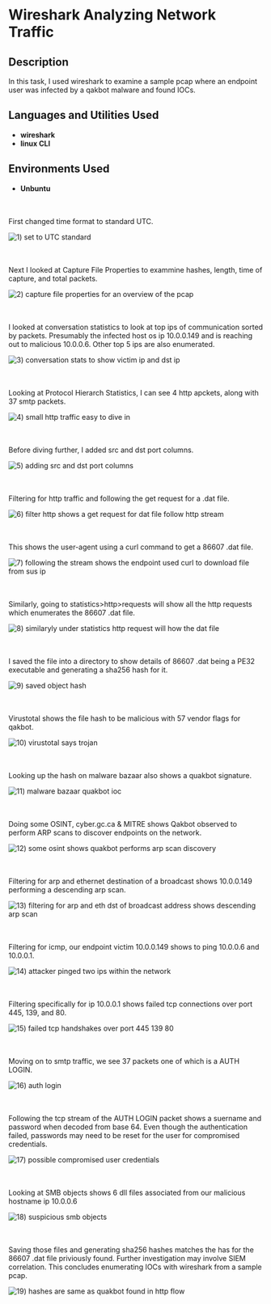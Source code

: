 # Wireshark Analyzing Network Traffic

<h2>Description</h2>
In this task, I used wireshark to examine a sample pcap where an endpoint user was infected by a qakbot malware and found IOCs. 


<h2>Languages and Utilities Used</h2>

- <b>wireshark</b>
- <b>linux CLI</b>


<h2>Environments Used </h2>

- <b>Unbuntu</b> 

<br />
<br />
First changed time format to standard UTC.

![1) set to UTC standard](https://github.com/user-attachments/assets/36bb863d-f617-4a41-8616-aad0eb723522)

<br />
<br />
Next I looked at Capture File Properties to exammine hashes, length, time of capture, and total packets. 

![2) capture file properties for an overview of the pcap](https://github.com/user-attachments/assets/8e00f1c2-96db-4e1c-a8ab-56b350b8665b)

<br />
<br />  
I looked at conversation statistics to look at top ips of communication sorted by packets. Presumably the infected host os ip 10.0.0.149 and is reaching out to malicious 10.0.0.6. Other top 5 ips are also enumerated. 

![3) conversation stats to show victim ip and dst ip](https://github.com/user-attachments/assets/f0ad815c-7633-4a78-a744-2283f2b68c8d)

<br />
<br />
Looking at Protocol Hierarch Statistics, I can see 4 http apckets, along with 37 smtp packets. 

![4) small http traffic easy to dive in](https://github.com/user-attachments/assets/6240a71d-cd0a-415b-9a58-d03e477e5d39)

<br />
<br />
Before diving further, I added src and dst port columns. 

![5) adding src and dst port columns](https://github.com/user-attachments/assets/19b871be-8811-4ccd-a3e2-42d5a5797018)

<br />
<br />
Filtering for http traffic and following the get request for a .dat file. 

![6) filter http shows a get request for dat file follow http stream](https://github.com/user-attachments/assets/d5bcf628-d1ee-42db-ac3a-d8c55461154c)

<br />
<br />
This shows the user-agent using a curl command to get a 86607 .dat file. 

![7) following the stream shows the endpoint used curl to download file from sus ip](https://github.com/user-attachments/assets/2d1ce6fc-037d-49e8-8e2a-77f71cb7b20e)

<br />
<br />  
Similarly, going to statistics>http>requests will show all the http requests which enumerates the 86607 .dat file. 

![8) similaryly under statistics http request will how the dat file](https://github.com/user-attachments/assets/a4a86f64-346f-4902-83e5-564e36a13169)

<br />
<br />
I saved the file into a directory to show details of 86607 .dat being a PE32 executable and generating a sha256 hash for it. 

![9) saved object hash](https://github.com/user-attachments/assets/7c22bbd6-3fd5-481d-9852-2905e381882b)

<br />
<br />
Virustotal shows the file hash to be malicious with 57 vendor flags for qakbot. 

![10) virustotal says trojan](https://github.com/user-attachments/assets/e6e686f5-b12c-48e9-ba2b-bd34c15f81b2)

<br />
<br />
Looking up the hash on malware bazaar also shows a quakbot signature. 

![11) malware bazaar quakbot ioc](https://github.com/user-attachments/assets/614e8cf0-24fd-4bd7-b2c7-a7007e2bfa6a)

<br />
<br />
Doing some OSINT, cyber.gc.ca & MITRE shows Qakbot observed to perform ARP scans to discover endpoints on the network. 

![12) some osint shows quakbot performs arp scan discovery](https://github.com/user-attachments/assets/73cc65a3-d109-481f-9464-4a5d62fa069d)

<br />
<br />  
Filtering for arp and ethernet destination of a broadcast shows 10.0.0.149 performing a descending arp scan. 

![13) filtering for arp and eth dst of broadcast address shows descending arp scan](https://github.com/user-attachments/assets/ce87e8b1-1a1d-4ab7-b982-241eac799e3b)

<br />
<br />
Filtering for icmp, our endpoint victim 10.0.0.149 shows to ping 10.0.0.6 and 10.0.0.1.  

![14) attacker pinged two ips within the network](https://github.com/user-attachments/assets/d57bcbe8-808d-4511-898f-a50a4d08e46e)

<br />
<br />
Filtering specifically for ip 10.0.0.1 shows failed tcp connections over port 445, 139, and 80.

![15) failed tcp handshakes over port 445 139 80](https://github.com/user-attachments/assets/bb8fc9fb-4386-433c-810f-c6cb2e28f1af)

<br />
<br />
Moving on to smtp traffic, we see 37 packets one of which is a AUTH LOGIN.

![16) auth login](https://github.com/user-attachments/assets/9949e6fc-d83a-4055-a09c-208d1e205173)

<br />
<br />
Following the tcp stream of the AUTH LOGIN packet shows a suername and password when decoded from base 64. Even though the authentication failed, passwords may need to be reset for the user for compromised credentials. 

![17) possible compromised user credentials](https://github.com/user-attachments/assets/9a2f870f-409c-415a-8174-cbad03c5a957)

<br />
<br />
Looking at SMB objects shows 6 dll files associated from our malicious hostname ip 10.0.0.6 

![18) suspicious smb objects ](https://github.com/user-attachments/assets/ed90cf9a-57e7-4b78-9675-471d04b10e7f)

<br />
<br />
Saving those files and generating sha256 hashes matches the has for the 86607 .dat file priviously found. Further investigation may involve SIEM correlation. This concludes enumerating IOCs with wireshark from a sample pcap.

![19) hashes are same as quakbot found in http flow](https://github.com/user-attachments/assets/48603c20-cd44-4bd5-a806-579832f2aff7)

<br />
<br />
